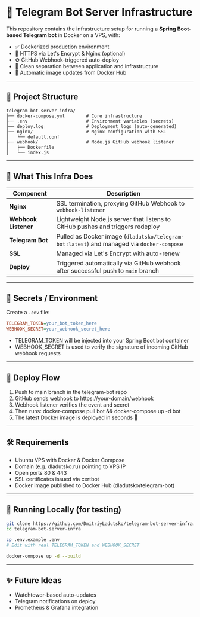 # 🧱 Telegram Bot Server Infrastructure

This repository contains the infrastructure setup for running a **Spring Boot-based Telegram bot** in Docker on a VPS, with:

- ✅ Dockerized production environment
- 🔐 HTTPS via Let's Encrypt & Nginx (optional)
- ⚙️ GitHub Webhook-triggered auto-deploy
- 🐳 Clean separation between application and infrastructure
- 🔄 Automatic image updates from Docker Hub

---

## 📂 Project Structure
```
telegram-bot-server-infra/
├── docker-compose.yml        # Core infrastructure
├── .env                      # Environment variables (secrets)
├── deploy.log                # Deployment logs (auto-generated)
├── nginx/                    # Nginx configuration with SSL
│   └── default.conf
├── webhook/                  # Node.js GitHub webhook listener
│   ├── Dockerfile
│   └── index.js
```
---

## 🚀 What This Infra Does

| Component   | Description |
|-------------|-------------|
| **Nginx**   | SSL termination, proxying GitHub Webhook to `webhook-listener` |
| **Webhook Listener** | Lightweight Node.js server that listens to GitHub pushes and triggers redeploy |
| **Telegram Bot** | Pulled as Docker image (`dladutsko/telegram-bot:latest`) and managed via `docker-compose` |
| **SSL**     | Managed via Let's Encrypt with auto-renew |
| **Deploy**  | Triggered automatically via GitHub webhook after successful push to `main` branch |

---

## 🔐 Secrets / Environment

Create a `.env` file:

```ini
TELEGRAM_TOKEN=your_bot_token_here
WEBHOOK_SECRET=your_webhook_secret_here
```
- TELEGRAM_TOKEN will be injected into your Spring Boot bot container
- WEBHOOK_SECRET is used to verify the signature of incoming GitHub webhook requests
---

## 🔁 Deploy Flow
1. Push to main branch in the telegram-bot repo
2. GitHub sends webhook to https://your-domain/webhook
3. Webhook listener verifies the event and secret
4. Then runs: docker-compose pull bot && docker-compose up -d bot
5. The latest Docker image is deployed in seconds 🚀

---

## 🛠 Requirements
- Ubuntu VPS with Docker & Docker Compose
- Domain (e.g. dladutsko.ru) pointing to VPS IP
- Open ports 80 & 443
- SSL certificates issued via certbot
- Docker image published to Docker Hub (dladutsko/telegram-bot)

---

## 🔧 Running Locally (for testing)
```bash
git clone https://github.com/DmitriyLadutsko/telegram-bot-server-infra.git
cd telegram-bot-server-infra

cp .env.example .env
# Edit with real TELEGRAM_TOKEN and WEBHOOK_SECRET

docker-compose up -d --build
```
---

## ✨ Future Ideas
- Watchtower-based auto-updates
- Telegram notifications on deploy
- Prometheus & Grafana integration
